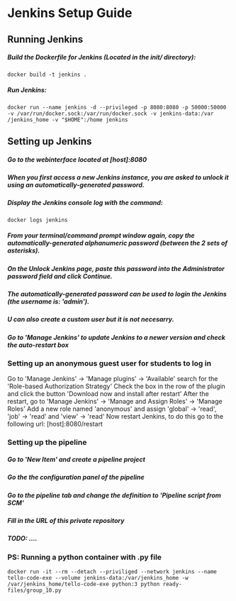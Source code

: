 # Jenkins Setup Guide

## Running Jenkins

##### Build the Dockerfile for Jenkins (Located in the init/ directory):
```
docker build -t jenkins .
```
##### Run Jenkins:
```
docker run --name jenkins -d --privileged -p 8080:8080 -p 50000:50000 -v /var/run/docker.sock:/var/run/docker.sock -v jenkins-data:/var                 /jenkins_home -v "$HOME":/home jenkins
```

## Setting up Jenkins

##### Go to the webinterface located at [host]:8080
##### When you first access a new Jenkins instance, you are asked to unlock it using an automatically-generated password.
##### Display the Jenkins console log with the command:
```
docker logs jenkins
```
##### From your terminal/command prompt window again, copy the automatically-generated alphanumeric password (between the 2 sets of asterisks).
##### On the Unlock Jenkins page, paste this password into the Administrator password field and click Continue.
##### The automatically-generated password can be used to login the Jenkins (the username is: 'admin').
##### U can also create a custom user but it is not necesarry.
##### Go to 'Manage Jenkins' to update Jenkins to a newer version and check the auto-restart box

### Setting up an anonymous guest user for students to log in

Go to 'Manage Jenkins' -> 'Manage plugins' -> 'Available' search for the 'Role-based Authorization Strategy'
Check the box in the row of the plugin and click the button 'Download now and install after restart'
After the restart, go to 'Manage Jenkins' -> 'Manage and Assign Roles' -> 'Manage Roles'
Add a new role named 'anonymous' and assign 'global' -> 'read', 'job' -> 'read' and 'view' -> 'read'
Now restart Jenkins, to do this go to the following url: [host]:8080/restart

### Setting up the pipeline

##### Go to 'New Item' and create a pipeline project
##### Go the the configuration panel of the pipeline
##### Go to the pipeline tab and change the definition to 'Pipeline script from SCM'
##### Fill in the URL of this private repository
##### TODO: ....

### PS: Running a python container with .py file
```
docker run -it --rm --detach --priviliged --network jenkins --name tello-code-exe --volume jenkins-data:/var/jenkins_home -w /var/jenkins_home/tello-code-exe python:3 python ready-files/group_10.py
```
